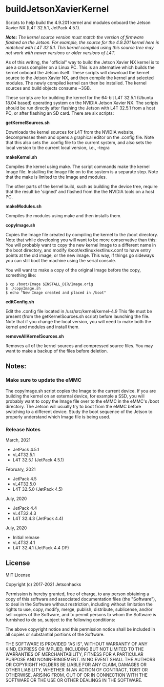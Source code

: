 # buildJetsonXavierKernel
Scripts to help build the 4.9.201 kernel and modules onboard the Jetson Xavier NX (L4T 32.5.1, JetPack 4.5.1).

<em><strong>Note:</strong> The kernel source version must match the version of firmware flashed on the Jetson. For example, the source for the 4.9.201 kernel here is matched with L4T 32.5.1. This kernel compiled using this source tree may not work with newer versions or older versions of L4T.</em>

As of this writing, the "official" way to build the Jetson Xavier NX kernel is to use a cross compiler on a Linux PC. This is an alternative which builds the kernel onboard the Jetson itself. These scripts will download the kernel source to the Jetson Xavier NX, and then compile the kernel and selected modules. The newly compiled kernel can then be installed. The kernel sources and build objects consume ~3GB.

These scripts are for building the kernel for the 64-bit L4T 32.5.1 (Ubuntu 18.04 based) operating system on the NVIDIA Jetson Xavier NX. The scripts should be run directly after flashing the Jetson with L4T 32.5.1 from a host PC, or after flashing an SD card. There are six scripts:

<strong>getKernelSources.sh</strong>

Downloads the kernel sources for L4T from the NVIDIA website, decompresses them and opens a graphical editor on the .config file. Note that this also sets the .config file to the current system, and also sets the local version to the current local version, i.e., -tegra

<strong>makeKernel.sh</strong>

Compiles the kernel using make. The script commands make the kernel Image file. Installing the Image file on to the system is a separate step. Note that the make is limited to the Image and modules.

The other parts of the kernel build, such as building the device tree, require that the result be 'signed' and flashed from the the NVIDIA tools on a host PC.

<strong>makeModules.sh</strong>

Compiles the modules using make and then installs them.

<strong>copyImage.sh</strong>

Copies the Image file created by compiling the kernel to the /boot directory. Note that while developing you will want to be more conservative than this: You will probably want to copy the new kernel Image to a different name in the boot directory, and modify /boot/extlinux/extlinux.conf to have entry points at the old image, or the new image. This way, if things go sideways you can still boot the machine using the serial console.

You will want to make a copy of the original Image before the copy, something like:

```
$ cp /boot/Image $INSTALL_DIR/Image.orig
$ ./copyImage.sh
$ echo "New Image created and placed in /boot"
```

<strong>editConfig.sh</strong>

Edit the .config file located in /usr/src/kernel/kernel-4.9 This file must be present (from the getKernelSources.sh script) before launching the file. Note that if you change the local version, you will need to make both the kernel and modules and install them.

<strong>removeAllKernelSources.sh</strong>

Removes all of the kernel sources and compressed source files. You may want to make a backup of the files before deletion.


<h2>Notes:</h2> 
<h3>Make sure to update the eMMC</h3>

The copyImage.sh script copies the Image to the current device. If you are building the kernel on an external device, for example a SSD, you will probably want to copy the Image file over to the eMMC in the eMMC's /boot directory. The Jetson will usually try to boot from the eMMC before switching to a different device. Study the boot sequence of the Jetson to properly understand which Image file is being used.

### Release Notes
March, 2021
* JetPack 4.5.1
* vL4T32.5.1
* L4T 32.5.1 (JetPack 4.5.1)

February, 2021
* JetPack 4.5
* vL4T32.5.0
* L4T 32.5.0 (JetPack 4.5)

July, 2020
* JetPack 4.4
* vL4T32.4.3
* L4T 32.4.3 (JetPack 4.4)

July, 2020
* Initial release
* vL4T32.4.1
* L4T 32.4.1 (JetPack 4.4 DP)

## License
MIT License

Copyright (c) 2017-2021 Jetsonhacks

Permission is hereby granted, free of charge, to any person obtaining a copy
of this software and associated documentation files (the "Software"), to deal
in the Software without restriction, including without limitation the rights
to use, copy, modify, merge, publish, distribute, sublicense, and/or sell
copies of the Software, and to permit persons to whom the Software is
furnished to do so, subject to the following conditions:

The above copyright notice and this permission notice shall be included in all
copies or substantial portions of the Software.

THE SOFTWARE IS PROVIDED "AS IS", WITHOUT WARRANTY OF ANY KIND, EXPRESS OR
IMPLIED, INCLUDING BUT NOT LIMITED TO THE WARRANTIES OF MERCHANTABILITY,
FITNESS FOR A PARTICULAR PURPOSE AND NONINFRINGEMENT. IN NO EVENT SHALL THE
AUTHORS OR COPYRIGHT HOLDERS BE LIABLE FOR ANY CLAIM, DAMAGES OR OTHER
LIABILITY, WHETHER IN AN ACTION OF CONTRACT, TORT OR OTHERWISE, ARISING FROM,
OUT OF OR IN CONNECTION WITH THE SOFTWARE OR THE USE OR OTHER DEALINGS IN THE
SOFTWARE.
